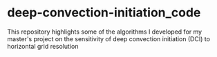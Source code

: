 # deep-convection-initiation_code
This repository highlights some of the algorithms I developed for my master's project on the sensitivity of deep convection initiation (DCI) to horizontal grid resolution
